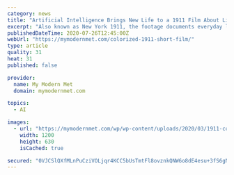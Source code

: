 ```yaml
---
category: news
title: "Artificial Intelligence Brings New Life to a 1911 Film About Life in New York City"
excerpt: "Also known as New York 1911, the footage documents everyday life in the Big Apple as captured by the Swedish newsreel company Svenska Biografteatern. It was first restored and displayed by the Museum of Modern Art for a 2017 exhibition of Svenska’s entire travelogue series."
publishedDateTime: 2020-07-26T12:45:00Z
webUrl: "https://mymodernmet.com/colorized-1911-short-film/"
type: article
quality: 31
heat: 31
published: false

provider:
  name: My Modern Met
  domain: mymodernmet.com

topics:
  - AI

images:
  - url: "https://mymodernmet.com/wp/wp-content/uploads/2020/03/1911-colorized-film-fb-thumb-2.jpg"
    width: 1200
    height: 630
    isCached: true

secured: "0VJCSlQXfMLnPuCziVOLjqr4KCC5bUsTmtFl8ovznkQNW6o8dE4esu+3fS6gNzBCsZnmo6MnG9P3rKIxnwzxvu4JdPCjG48Mln0Zl6assNR9Z3gnSc5edenQtkt99eLEINjgvmXGBHP4+2OsJ1+tpkFDXXORy4XLkyF7/ecep+a3ABvc2LlgjPxcnZfAO2XNo5fku6tFT+PRn27WHjzGmqc4QAizJLTw/6WgdEGKqOiC5+4IMARwuTKkBw/4/YqcOApVj3tJDY1gqKXjinb8lrsyRTqdbm7JSHE7w+ddXZ/FaBQQV/e93lrhTyG45Pe9DnlGVQxKIGp1Vap3mtPCEQ==;ZF7V0JTmi9uvuSB1SRnvgw=="
---
```


